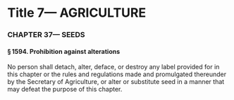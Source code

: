
# Title 7— AGRICULTURE
### CHAPTER 37— SEEDS
#### § 1594. Prohibition against alterations

No person shall detach, alter, deface, or destroy any label provided for in this chapter or the rules and regulations made and promulgated thereunder by the Secretary of Agriculture, or alter or substitute seed in a manner that may defeat the purpose of this chapter.
